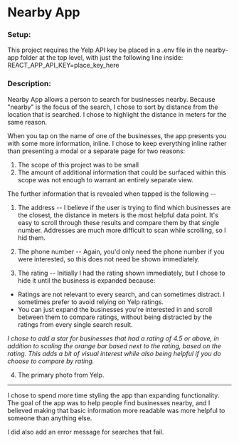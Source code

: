 # Nearby App

### Setup:

This project requires the Yelp API key be placed in a .env file in the nearby-app folder at the top level, with just the following line inside:
REACT_APP_API_KEY=place_key_here

### Description:

Nearby App allows a person to search for businesses nearby. Because "nearby" is the focus of the search, I chose to sort by distance from the location that is searched. I chose to highlight the distance in meters for the same reason.

When you tap on the name of one of the businesses, the app presents you with some more information, inline. I chose to keep everything inline rather than presenting a modal or a separate page for two reasons:

1. The scope of this project was to be small
2. The amount of additional information that could be surfaced within this scope was not enough to warrant an entirely separate view.

The further information that is revealed when tapped is the following -- 

1. The address -- I believe if the user is trying to find which businesses are the closest, the distance in meters is the most helpful data point. It's easy to scroll through these results and compare them by that single number. Addresses are much more difficult to scan while scrolling, so I hid them.

2. The phone number -- Again, you'd only need the phone number if you were interested, so this does not need be shown immediately.

3. The rating -- Initially I had the rating shown immediately, but I chose to hide it until the business is expanded because:
- Ratings are not relevant to every search, and can sometimes distract. I sometimes prefer to avoid relying on Yelp ratings.
- You can just expand the businesses you're interested in and scroll between them to compare ratings, without being distracted by the ratings from every single search result.

*I chose to add a star for businesses that had a rating of 4.5 or above, in addition to scaling the orange bar based next to the rating, based on the rating. This adds a bit of visual interest while also being helpful if you do choose to compare by rating.*

4. The primary photo from Yelp.

---

I chose to spend more time styling the app than expanding functionality. The goal of the app was to help people find businesses nearby, and I believed making that basic information more readable was more helpful to someone than anything else.

I did also add an error message for searches that fail.



